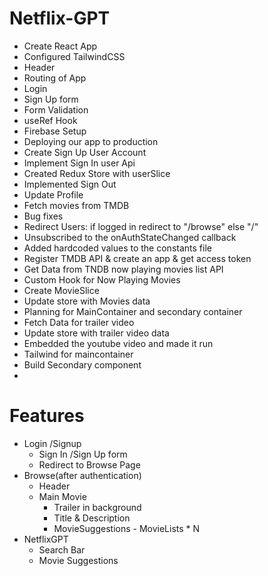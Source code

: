 # Netflix-GPT

- Create React App
- Configured TailwindCSS
- Header
- Routing of App
- Login
- Sign Up form
- Form Validation
- useRef Hook
- Firebase Setup
- Deploying our app to production
- Create Sign Up User Account
- Implement Sign In user Api
- Created Redux Store with userSlice
- Implemented Sign Out
- Update Profile
- Fetch movies from TMDB
- Bug fixes
- Redirect Users: if logged in redirect to "/browse" else "/"
- Unsubscribed to the onAuthStateChanged callback
- Added hardcoded values to the constants file
- Register TMDB API & create an app & get access token
- Get Data from TNDB now playing movies list API
- Custom Hook for Now Playing Movies
- Create MovieSlice
- Update store with Movies data
- Planning for MainContainer and secondary container
- Fetch Data for trailer video
- Update store with trailer video data
- Embedded the youtube video and made it run
- Tailwind for maincontainer
- Build Secondary component
- 

# Features
- Login /Signup
    - Sign In /Sign Up form
    - Redirect to Browse Page
- Browse(after authentication)
    - Header
    - Main Movie
        - Trailer in background
        - Title & Description
        - MovieSuggestions  - MovieLists * N
- NetflixGPT
    - Search Bar
    - Movie Suggestions